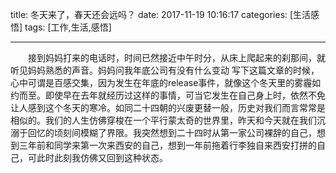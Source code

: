 title: 冬天来了，春天还会远吗？
date: 2017-11-19 10:16:17
categories: [生活感悟]
tags: [工作,生活,感悟]

---
&emsp;&emsp;接到妈妈打来的电话时，时间已然接近中午时分，从床上爬起来的刹那间，就听见妈妈熟悉的声音。妈妈问我年底公司有没有什么变动
写下这篇文章的时候，心中可谓是百感交集，因为发生在年底的release事件，就像这个冬天里的雾霾如约而至。即使早在去年就经历过这样的事情，可当它发生在自己身上时，依然不免让人感到这个冬天的寒冷。如同二十四朝的兴废更替一般，历史对我们而言常常是相似的。我们的人生仿佛穿梭在一个平行蒙太奇的世界里，昨天和今天就在我们沉溺于回忆的顷刻间模糊了界限。我突然想到二十四时从第一家公司裸辞的自己，想到三年前和同学来第一次来西安的自己，想到一年前拖着行李独自来西安打拼的自己，可此时此刻我仿佛又回到这种状态。

